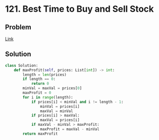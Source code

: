 # 121. Best Time to Buy and Sell Stock
## Problem
[Link](https://leetcode.com/problems/best-time-to-buy-and-sell-stock/)
## Solution
```python
class Solution:
    def maxProfit(self, prices: List[int]) -> int:
        length = len(prices)
        if length == 0:
            return 0
        minVal = maxVal = prices[0]
        maxProfit = 0
        for i in range(length):
            if prices[i] < minVal and i != length - 1:
                minVal = prices[i]
                maxVal = minVal
            if prices[i] > maxVal:
                maxVal = prices[i]
            if maxVal - minVal > maxProfit:
                maxProfit = maxVal - minVal
        return maxProfit
```
